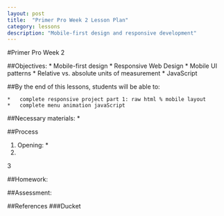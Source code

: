 ```yaml
---
layout: post
title:  "Primer Pro Week 2 Lesson Plan"
category: lessons
description: "Mobile-first design and responsive development"
---
```

#Primer Pro Week 2

##Objectives:
	*	Mobile-first design
	*	Responsive Web Design
	*	Mobile UI patterns
	*	Relative vs. absolute units of measurement
	*	JavaScript

##By the end of this lessons, students will be able to:

	*   complete responsive project part 1: raw html % mobile layout
	*	complete menu animation javaScript

##Necessary materials:
	*

##Process
1. Opening:
	*
2.
3

##Homework:


##Assessment:


##References
	###Ducket
